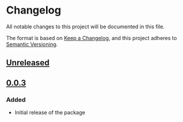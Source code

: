 # Changelog

All notable changes to this project will be documented in this file.

The format is based on [Keep a Changelog](https://keepachangelog.com/en/1.0.0/),
and this project adheres to [Semantic Versioning](https://semver.org/spec/v2.0.0.html).

## [Unreleased]

## [0.0.3]

### Added

- Initial release of the package

[Unreleased]: https://github.com/MetaMask/mobile-wallet-protocol/compare/@metamask/mobile-wallet-protocol-wallet-client@0.0.3...HEAD
[0.0.3]: https://github.com/MetaMask/mobile-wallet-protocol/compare/@metamask/mobile-wallet-protocol-wallet-client@0.0.2...@metamask/mobile-wallet-protocol-wallet-client@0.0.3
[0.0.2]: https://github.com/MetaMask/mobile-wallet-protocol/releases/tag/@metamask/mobile-wallet-protocol-wallet-client@0.0.2

